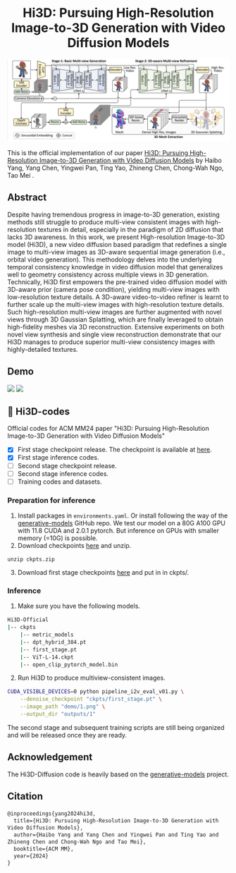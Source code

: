 <div align="center">

<!-- TITLE -->
# Hi3D: Pursuing High-Resolution Image-to-3D Generation with Video Diffusion Models

![VADER](asserts/pipeline.png)

</div>

This is the official implementation of our paper [Hi3D: Pursuing High-Resolution Image-to-3D Generation with Video Diffusion Models](https://xxxxxxxxxxxxxx/) by 
Haibo Yang, Yang Chen, Yingwei Pan, Ting Yao, Zhineng Chen, Chong-Wah Ngo, Tao Mei .

<!-- DESCRIPTION -->
## Abstract
Despite having tremendous progress in image-to-3D generation, existing methods still struggle to produce multi-view consistent images with high-resolution textures in detail, especially in the paradigm of 2D diffusion that lacks 3D awareness. In this work, we present High-resolution Image-to-3D model (Hi3D), a new video diffusion based paradigm that redefines a single image to multi-view images as 3D-aware sequential image generation (i.e., orbital video generation). This methodology delves into the underlying temporal consistency knowledge in video diffusion model that generalizes well to geometry consistency across multiple views in 3D generation. Technically, Hi3D first empowers the pre-trained video diffusion model with 3D-aware prior (camera pose condition), yielding multi-view images with low-resolution texture details. A 3D-aware video-to-video refiner is learnt to further scale up the multi-view images with high-resolution texture details. Such high-resolution multi-view images are further augmented with novel views through 3D Gaussian Splatting, which are finally leveraged to obtain high-fidelity meshes via 3D reconstruction. Extensive experiments on both novel view synthesis and single view reconstruction demonstrate that our Hi3D manages to produce superior multi-view consistency images with highly-detailed textures.

## Demo

<img src="asserts/demo01.gif" width="">
<img src="asserts/demo02.gif" width="">

## 🌟 Hi3D-codes

Official codes for ACM MM24 paper "Hi3D: Pursuing High-Resolution Image-to-3D Generation with Video Diffusion Models"
- [x] First stage checkpoint release. The checkpoint is available at [here](https://drive.google.com/file/d/1z506Fdst31rCOSq5c3COydN-j4KxRdif/view?usp=sharing).
- [x] First stage inference codes.
- [ ] Second stage checkpoint release.
- [ ] Second stage inference codes.
- [ ] Training codes and datasets.

### Preparation for inference
1. Install packages in `environments.yaml`. Or install following the way of the [generative-models](https://github.com/Stability-AI/generative-models) GitHub repo. We test our model on a 80G A100 GPU with 11.8 CUDA and 2.0.1 pytorch. But inference on GPUs with smaller memory (=10G) is possible.
2. Download checkpoints [here](https://drive.google.com/file/d/1j_NEG2CPhFeRetYziWK6Qe62R5h7lG_V/view?usp=sharing) and unzip.
```angular2html
unzip ckpts.zip
```
3. Download first stage checkpoints [here](https://drive.google.com/file/d/1z506Fdst31rCOSq5c3COydN-j4KxRdif/view?usp=sharing) and put in in ckpts/.

### Inference
1. Make sure you have the following models.
```bash
Hi3D-Official
|-- ckpts
    |-- metric_models
    |-- dpt_hybrid_384.pt
    |-- first_stage.pt
    |-- ViT-L-14.ckpt
    |-- open_clip_pytorch_model.bin
```
2. Run Hi3D to produce multiview-consistent images.
```bash
CUDA_VISIBLE_DEVICES=0 python pipeline_i2v_eval_v01.py \
    --denoise_checkpoint "ckpts/first_stage.pt" \
    --image_path "demo/1.png" \
    --output_dir "outputs/1"
```

The second stage and subsequent training scripts are still being organized and will be released once they are ready.

## Acknowledgement

The Hi3D-Diffusion code is heavily based on the [generative-models](https://github.com/Stability-AI/generative-models) project.

## Citation
```
@inproceedings{yang2024hi3d,
  title={Hi3D: Pursuing High-Resolution Image-to-3D Generation with Video Diffusion Models},
  author={Haibo Yang and Yang Chen and Yingwei Pan and Ting Yao and Zhineng Chen and Chong-Wah Ngo and Tao Mei},
  booktitle={ACM MM},
  year={2024}
}
```

